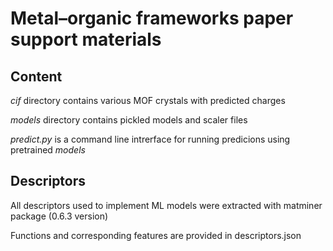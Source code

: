 # Metal–organic frameworks paper support materials

## Content

*cif* directory contains various MOF crystals with predicted charges

*models* directory contains pickled models and scaler files

*predict.py* is a command line intrerface for running predicions using pretrained *models*

## Descriptors

All descriptors used to implement ML models were extracted with matminer package (0.6.3 version)

Functions and corresponding features are provided in descriptors.json
